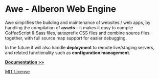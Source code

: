 # Awe - Alberon Web Engine

Awe simplifies the building and maintenance of websites / web apps, by handling the compilation of **assets** - it makes it easy to compile CoffeeScript & Sass files, autoprefix CSS files and combine source files together, with full source map support for easier debugging.

In the future it will also handle **deployment** to remote live/staging servers, and related functionality such as **configuration management**.

**[Documentation >>](http://awe.alberon.co.uk/)**

[MIT License](docs/license.rst)
